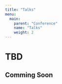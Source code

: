 ```yaml
---
title: "Talks"
menu: 
  main:
    parent: "Conference"
    name: "Talks"
    weight: 2
---
```


# TBD

## Comming Soon